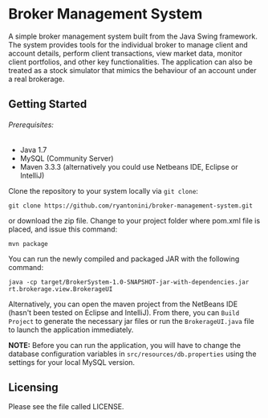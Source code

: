 Broker Management System
========

A simple broker management system built from the Java Swing framework.  The system provides tools for the individual broker to manage client and account details, perform client transactions, view market data, monitor client portfolios, and other key functionalities.  The application can also be treated as a stock simulator that mimics the behaviour of an account under a real brokerage.   

Getting Started
------------

###### Prerequisites:

* Java 1.7
* MySQL (Community Server)
* Maven 3.3.3 (alternatively you could use Netbeans IDE, Eclipse or IntelliJ)

Clone the repository to your system locally via ``git clone``:

    git clone https://github.com/ryantonini/broker-management-system.git

or download the zip file.  Change to your project folder where pom.xml file is placed, and issue this command:

    mvn package

You can run the newly compiled and packaged JAR with the following command:

    java -cp target/BrokerSystem-1.0-SNAPSHOT-jar-with-dependencies.jar rt.brokerage.view.BrokerageUI
    
Alternatively, you can open the maven project from the NetBeans IDE (hasn't been tested on Eclipse and IntelliJ).  From there, you can `Build Project` to generate the necessary jar files or run the `BrokerageUI.java` file to launch the application immediately. 

<b>NOTE:</b> Before you can run the application, you will have to change the database configuration variables in `src/resources/db.properties` using the settings for your local MySQL version.

Licensing
------------
Please see the file called LICENSE.
